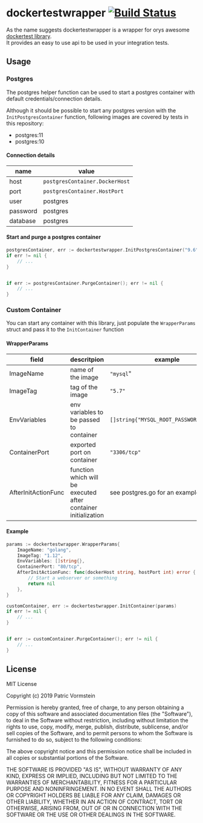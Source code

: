 # dockertestwrapper [![Build Status](https://travis-ci.org/pvormste/dockertestwrapper.svg?branch=master)](https://travis-ci.org/pvormste/dockertestwrapper)

As the name suggests dockertestwrapper is a wrapper for orys awesome [dockertest library](https://github.com/ory/dockertest).  
It provides an easy to use api to be used in your integration tests.

## Usage

### Postgres

The postgres helper function can be used to start a postgres container with default credentials/connection details.

Although it should be possible to start any postgres version with the `InitPostgresContainer` function, following
images are covered by tests in this repository:
  - postgres:11
  - postgres:10

#### Connection details

| name | value |
| -----| ----- |
| host | `postgresContainer.DockerHost` |
| port | `postgresContainer.HostPort` |
| user | postgres |
| password | postgres |
| database | postgres |

#### Start and purge a postgres container

```go
postgresContainer, err := dockertestwrapper.InitPostgresContainer("9.6")
if err != nil {
	// ...
}


if err := postgresContainer.PurgeContainer(); err != nil {
	// ...
}
```

### Custom Container 

You can start any container with this library, just populate the `WrapperParams` struct and pass it to the `InitContainer` function

#### WrapperParams

| field | descritpion | example |
| ----- | ----------- | ------- |
| ImageName | name of the image | `"mysql`" |
| ImageTag | tag of the image | `"5.7"` |
| EnvVariables | env variables to be passed to container | `[]string{"MYSQL_ROOT_PASSWORD=mysql"}` |
| ContainerPort | exported port on container | `"3306/tcp"` |
| AfterInitActionFunc | function which will be executed after container initialization | see postgres.go for an example |

#### Example

```go
params := dockertestwrapper.WrapperParams{
	ImageName: "golang",
	ImageTag: "1.12",
	EnvVariables: []string{},
	ContainerPort: "80/tcp",
	AfterInitActionFunc: func(dockerHost string, hostPort int) error {
		// Start a webserver or something
		return nil
	},
}

customContainer, err := dockertestwrapper.InitContainer(params)
if err != nil {
	// ...
}


if err := customContainer.PurgeContainer(); err != nil {
	// ...
}
```

## License

MIT License

Copyright (c) 2019 Patric Vormstein

Permission is hereby granted, free of charge, to any person obtaining a copy
of this software and associated documentation files (the "Software"), to deal
in the Software without restriction, including without limitation the rights
to use, copy, modify, merge, publish, distribute, sublicense, and/or sell
copies of the Software, and to permit persons to whom the Software is
furnished to do so, subject to the following conditions:

The above copyright notice and this permission notice shall be included in all
copies or substantial portions of the Software.

THE SOFTWARE IS PROVIDED "AS IS", WITHOUT WARRANTY OF ANY KIND, EXPRESS OR
IMPLIED, INCLUDING BUT NOT LIMITED TO THE WARRANTIES OF MERCHANTABILITY,
FITNESS FOR A PARTICULAR PURPOSE AND NONINFRINGEMENT. IN NO EVENT SHALL THE
AUTHORS OR COPYRIGHT HOLDERS BE LIABLE FOR ANY CLAIM, DAMAGES OR OTHER
LIABILITY, WHETHER IN AN ACTION OF CONTRACT, TORT OR OTHERWISE, ARISING FROM,
OUT OF OR IN CONNECTION WITH THE SOFTWARE OR THE USE OR OTHER DEALINGS IN THE
SOFTWARE.